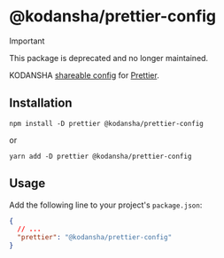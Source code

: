 # @kodansha/prettier-config

> [!IMPORTANT]  
> This package is deprecated and no longer maintained.

KODANSHA [shareable config](https://prettier.io/docs/en/configuration.html#sharing-configurations) for [Prettier](https://prettier.io/).

## Installation

```shell
npm install -D prettier @kodansha/prettier-config
```

or

```shell
yarn add -D prettier @kodansha/prettier-config
```

## Usage

Add the following line to your project's `package.json`:

```json
{
  // ...
  "prettier": "@kodansha/prettier-config"
}
```
